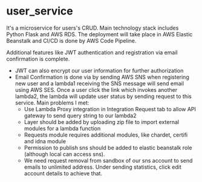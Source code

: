 # user_service
It's a microservice for users's CRUD. Main technology stack includes Python Flask and AWS RDS. The deployment will take place in AWS Elastic Beanstalk 
and CI/CD is done by AWS Code Pipeline.

Additional features like JWT authentication and registration via email confirmation is complete.
* JWT can also encrypt our user information for further authorization 
* Email Confirmation is done via by sending AWS SNS when registering new user and
a lambda1 receiving the SNS message will send email using AWS SES. Once a user click
the link which invokes another lambda2, the lambda will update user status by sending 
request to this service. Main problems I met:
  * Use Lambda Proxy integration in Integration Request tab to allow API gateway to send 
    query string to our lambda2
  * Layer should be added by uploading zip file to import external modules for a lambda function
  * Requests module requires additional modules, like chardet, certifi and idna module
  * Permission to publish sns should be added to elastic beanstalk role 
    (although local can access sns).
  * We need request removal from sandbox of our sns account to send emails to unlimited address.
  Under sending statistics, click edit account details to achieve that.
    

